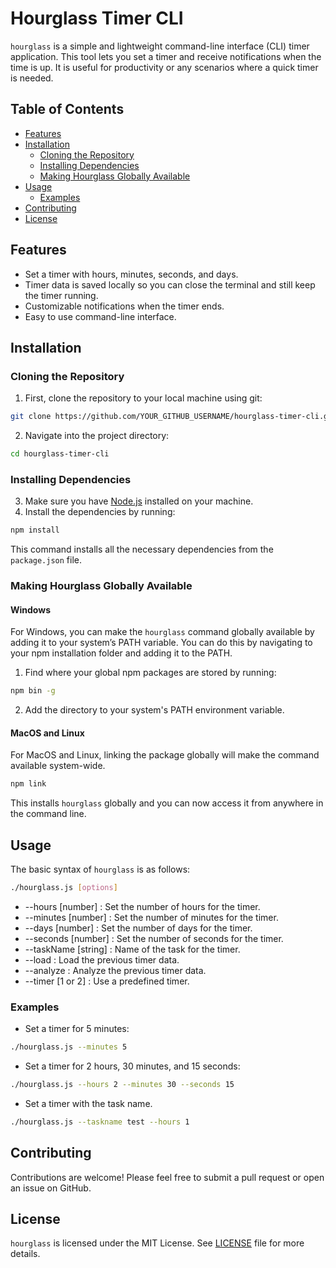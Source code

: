 # Hourglass Timer CLI

`hourglass` is a simple and lightweight command-line interface (CLI) timer application. This tool lets you set a timer and receive notifications when the time is up. It is useful for productivity or any scenarios where a quick timer is needed.

## Table of Contents

- [Features](#features)
- [Installation](#installation)
  - [Cloning the Repository](#cloning-the-repository)
  - [Installing Dependencies](#installing-dependencies)
  - [Making Hourglass Globally Available](#making-hourglass-globally-available)
- [Usage](#usage)
  - [Examples](#examples)
- [Contributing](#contributing)
- [License](#license)

## Features

- Set a timer with hours, minutes, seconds, and days.
- Timer data is saved locally so you can close the terminal and still keep the timer running.
- Customizable notifications when the timer ends.
- Easy to use command-line interface.

## Installation

### Cloning the Repository

1. First, clone the repository to your local machine using git:

```sh
git clone https://github.com/YOUR_GITHUB_USERNAME/hourglass-timer-cli.git
```

2. Navigate into the project directory:

```sh
cd hourglass-timer-cli
```

### Installing Dependencies

3. Make sure you have [Node.js](https://nodejs.org/) installed on your machine.
4. Install the dependencies by running:

```sh
npm install
```

This command installs all the necessary dependencies from the `package.json` file.

### Making Hourglass Globally Available

#### Windows

For Windows, you can make the `hourglass` command globally available by adding it to your system’s PATH variable. You can do this by navigating to your npm installation folder and adding it to the PATH.

1. Find where your global npm packages are stored by running:

```sh
npm bin -g
```

2. Add the directory to your system's PATH environment variable.

#### MacOS and Linux

For MacOS and Linux, linking the package globally will make the command available system-wide.

```sh
npm link
```

This installs `hourglass` globally and you can now access it from anywhere in the command line.

## Usage

The basic syntax of `hourglass` is as follows:

```sh
./hourglass.js [options]
```

- --hours [number] : Set the number of hours for the timer.
- --minutes [number] : Set the number of minutes for the timer.
- --days [number] : Set the number of days for the timer.
- --seconds [number] : Set the number of seconds for the timer.
- --taskName [string] : Name of the task for the timer.
- --load : Load the previous timer data.
- --analyze : Analyze the previous timer data.
- --timer [1 or 2] : Use a predefined timer.

### Examples

- Set a timer for 5 minutes:

```sh
./hourglass.js --minutes 5
```

- Set a timer for 2 hours, 30 minutes, and 15 seconds:

```sh
./hourglass.js --hours 2 --minutes 30 --seconds 15
```

- Set a timer with the task name.

```sh
./hourglass.js --taskname test --hours 1
```

## Contributing

Contributions are welcome! Please feel free to submit a pull request or open an issue on GitHub.

## License

`hourglass` is licensed under the MIT License. See [LICENSE](LICENSE) file for more details.
